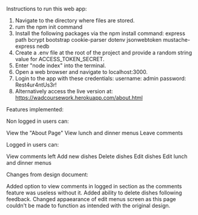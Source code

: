 Instructions to run this web app:

1. Navigate to the directory where files are stored.
2. rum the npm init command
3. Install the following packages via the npm install command:
express
path
bcrypt
bootstrap
cookie-parser
dotenv
jsonwebtoken
mustache-express
nedb
4. Create a .env file at the root of the project and provide a random string
value for ACCESS_TOKEN_SECRET.
5. Enter "node index" into the terminal.
6. Open a web browser and navigate to localhost:3000.
7. Login to the app with these credentials:
username: admin
password: Rest4ur4ntUs3r!
8. Alternatively access the live version at: https://wadcoursework.herokuapp.com/about.html

Features implemented:

Non logged in users can:

View the "About Page"
View lunch and dinner menus
Leave comments

Logged in users can:

View comments left
Add new dishes
Delete dishes
Edit dishes
Edit lunch and dinner menus

Changes from design document:

Added option to view comments in logged in section as the comments feature was useless without it.
Added ability to delete dishes following feedback.
Changed appaearance of edit menus screen as this page couldn't be made to function as intended with the original design.
 
 
